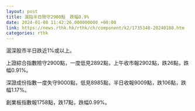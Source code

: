 ```yaml
---
layout: post
title: 滬指半日險守2900點　跌幅0.9%
date: 2024-01-08 11:42:26.000000000 +08:00
link: https://news.rthk.hk/rthk/ch/component/k2/1735340-20240108.htm
categories: rthk
---
```


滬深股市半日跌近1%或以上。

上證綜合指數險守2900點，一度低見2892點，上午收市報2902點，跌26點，跌幅0.91%。

深證成份指數一度失守9000點，低見8985點，半日收報9009點，跌106點，跌幅1.17%。

創業板指數報1758點，跌17點，跌幅0.99%。
